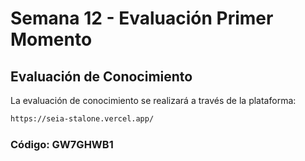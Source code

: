 # Semana 12 - Evaluación Primer Momento

## Evaluación de Conocimiento
La evaluación de conocimiento se realizará a través de la plataforma:
```bash
https://seia-stalone.vercel.app/
```

### Código: GW7GHWB1

